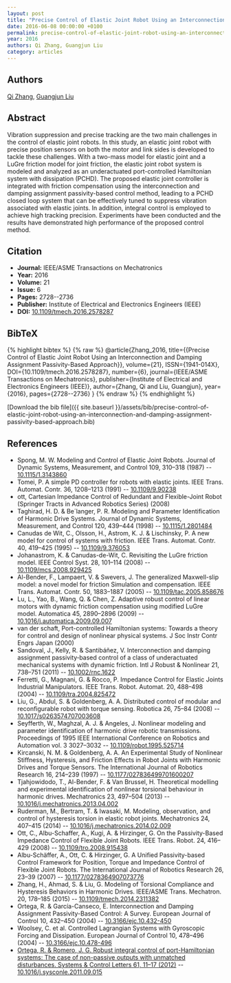 ```yaml
---
layout: post
title: "Precise Control of Elastic Joint Robot Using an Interconnection and Damping Assignment Passivity-Based Approach"
date: 2016-06-08 00:00:00 +0100
permalink: precise-control-of-elastic-joint-robot-using-an-interconnection-and-damping-assignment-passivity-based-approach
year: 2016
authors: Qi Zhang, Guangjun Liu
category: articles
---
```

 
## Authors
[Qi Zhang](authors/qi-zhang), [Guangjun Liu](authors/guangjun-liu)
 
## Abstract
Vibration suppression and precise tracking are the two main challenges in the control of elastic joint robots. In this study, an elastic joint robot with precise position sensors on both the motor and link sides is developed to tackle these challenges. With a two-mass model for elastic joint and a LuGre friction model for joint friction, the elastic joint robot system is modeled and analyzed as an underactuated port-controlled Hamiltonian system with dissipation (PCHD). The proposed elastic joint controller is integrated with friction compensation using the interconnection and damping assignment passivity-based control method, leading to a PCHD closed loop system that can be effectively tuned to suppress vibration associated with elastic joints. In addition, integral control is employed to achieve high tracking precision. Experiments have been conducted and the results have demonstrated high performance of the proposed control method.
 
## Citation
- **Journal:** IEEE/ASME Transactions on Mechatronics
- **Year:** 2016
- **Volume:** 21
- **Issue:** 6
- **Pages:** 2728--2736
- **Publisher:** Institute of Electrical and Electronics Engineers (IEEE)
- **DOI:** [10.1109/tmech.2016.2578287](https://doi.org/10.1109/tmech.2016.2578287)
 
## BibTeX
{% highlight bibtex %}
{% raw %}
@article{Zhang_2016,
  title={{Precise Control of Elastic Joint Robot Using an Interconnection and Damping Assignment Passivity-Based Approach}},
  volume={21},
  ISSN={1941-014X},
  DOI={10.1109/tmech.2016.2578287},
  number={6},
  journal={IEEE/ASME Transactions on Mechatronics},
  publisher={Institute of Electrical and Electronics Engineers (IEEE)},
  author={Zhang, Qi and Liu, Guangjun},
  year={2016},
  pages={2728--2736}
}
{% endraw %}
{% endhighlight %}
 
[Download the bib file]({{ site.baseurl }}/assets/bib/precise-control-of-elastic-joint-robot-using-an-interconnection-and-damping-assignment-passivity-based-approach.bib)
 
## References
- Spong, M. W. Modeling and Control of Elastic Joint Robots. Journal of Dynamic Systems, Measurement, and Control 109, 310–318 (1987) -- [10.1115/1.3143860](https://doi.org/10.1115/1.3143860)
- Tomei, P. A simple PD controller for robots with elastic joints. IEEE Trans. Automat. Contr. 36, 1208–1213 (1991) -- [10.1109/9.90238](https://doi.org/10.1109/9.90238)
- ott, Cartesian Impedance Control of Redundant and Flexible-Joint Robot (Springer Tracts in Advanced Robotics Series) (2008)
- Taghirad, H. D. & Be´langer, P. R. Modeling and Parameter Identification of Harmonic Drive Systems. Journal of Dynamic Systems, Measurement, and Control 120, 439–444 (1998) -- [10.1115/1.2801484](https://doi.org/10.1115/1.2801484)
- Canudas de Wit, C., Olsson, H., Astrom, K. J. & Lischinsky, P. A new model for control of systems with friction. IEEE Trans. Automat. Contr. 40, 419–425 (1995) -- [10.1109/9.376053](https://doi.org/10.1109/9.376053)
- Johanastrom, K. & Canudas-de-Wit, C. Revisiting the LuGre friction model. IEEE Control Syst. 28, 101–114 (2008) -- [10.1109/mcs.2008.929425](https://doi.org/10.1109/mcs.2008.929425)
- Al-Bender, F., Lampaert, V. & Swevers, J. The generalized Maxwell-slip model: a novel model for friction Simulation and compensation. IEEE Trans. Automat. Contr. 50, 1883–1887 (2005) -- [10.1109/tac.2005.858676](https://doi.org/10.1109/tac.2005.858676)
- Lu, L., Yao, B., Wang, Q. & Chen, Z. Adaptive robust control of linear motors with dynamic friction compensation using modified LuGre model. Automatica 45, 2890–2896 (2009) -- [10.1016/j.automatica.2009.09.007](https://doi.org/10.1016/j.automatica.2009.09.007)
- van der schaft, Port-controlled Hamiltonian systems: Towards a theory for control and design of nonlinear physical systems. J Soc Instr Contr Engrs Japan (2000)
- Sandoval, J., Kelly, R. & Santibáñez, V. Interconnection and damping assignment passivity‐based control of a class of underactuated mechanical systems with dynamic friction. Intl J Robust &amp; Nonlinear 21, 738–751 (2011) -- [10.1002/rnc.1622](https://doi.org/10.1002/rnc.1622)
- Ferretti, G., Magnani, G. & Rocco, P. Impedance Control for Elastic Joints Industrial Manipulators. IEEE Trans. Robot. Automat. 20, 488–498 (2004) -- [10.1109/tra.2004.825472](https://doi.org/10.1109/tra.2004.825472)
- Liu, G., Abdul, S. & Goldenberg, A. A. Distributed control of modular and reconfigurable robot with torque sensing. Robotica 26, 75–84 (2008) -- [10.1017/s0263574707003608](https://doi.org/10.1017/s0263574707003608)
- Seyfferth, W., Maghzal, A. J. & Angeles, J. Nonlinear modeling and parameter identification of harmonic drive robotic transmissions. Proceedings of 1995 IEEE International Conference on Robotics and Automation vol. 3 3027–3032 -- [10.1109/robot.1995.525714](https://doi.org/10.1109/robot.1995.525714)
- Kircanski, N. M. & Goldenberg, A. A. An Experimental Study of Nonlinear Stiffness, Hysteresis, and Friction Effects in Robot Joints with Harmonic Drives and Torque Sensors. The International Journal of Robotics Research 16, 214–239 (1997) -- [10.1177/027836499701600207](https://doi.org/10.1177/027836499701600207)
- Tjahjowidodo, T., Al-Bender, F. & Van Brussel, H. Theoretical modelling and experimental identification of nonlinear torsional behaviour in harmonic drives. Mechatronics 23, 497–504 (2013) -- [10.1016/j.mechatronics.2013.04.002](https://doi.org/10.1016/j.mechatronics.2013.04.002)
- Ruderman, M., Bertram, T. & Iwasaki, M. Modeling, observation, and control of hysteresis torsion in elastic robot joints. Mechatronics 24, 407–415 (2014) -- [10.1016/j.mechatronics.2014.02.009](https://doi.org/10.1016/j.mechatronics.2014.02.009)
- Ott, C., Albu-Schaffer, A., Kugi, A. & Hirzinger, G. On the Passivity-Based Impedance Control of Flexible Joint Robots. IEEE Trans. Robot. 24, 416–429 (2008) -- [10.1109/tro.2008.915438](https://doi.org/10.1109/tro.2008.915438)
- Albu-Schäffer, A., Ott, C. & Hirzinger, G. A Unified Passivity-based Control Framework for Position, Torque and                 Impedance Control of Flexible Joint Robots. The International Journal of Robotics Research 26, 23–39 (2007) -- [10.1177/0278364907073776](https://doi.org/10.1177/0278364907073776)
- Zhang, H., Ahmad, S. & Liu, G. Modeling of Torsional Compliance and Hysteresis Behaviors in Harmonic Drives. IEEE/ASME Trans. Mechatron. 20, 178–185 (2015) -- [10.1109/tmech.2014.2311382](https://doi.org/10.1109/tmech.2014.2311382)
- Ortega, R. & García-Canseco, E. Interconnection and Damping Assignment Passivity-Based Control: A Survey. European Journal of Control 10, 432–450 (2004) -- [10.3166/ejc.10.432-450](https://doi.org/10.3166/ejc.10.432-450)
- Woolsey, C. et al. Controlled Lagrangian Systems with Gyroscopic Forcing and Dissipation. European Journal of Control 10, 478–496 (2004) -- [10.3166/ejc.10.478-496](https://doi.org/10.3166/ejc.10.478-496)
- [Ortega, R. & Romero, J. G. Robust integral control of port-Hamiltonian systems: The case of non-passive outputs with unmatched disturbances. Systems &amp; Control Letters 61, 11–17 (2012)](robust-integral-control-of-port-hamiltonian-systems-the-case-of-non-passive-outputs-with-unmatched-disturbances) -- [10.1016/j.sysconle.2011.09.015](https://doi.org/10.1016/j.sysconle.2011.09.015)

